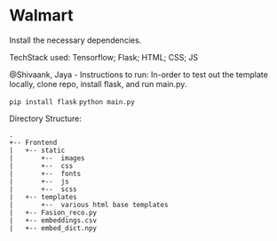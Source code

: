 # Walmart

Install the necessary dependencies.

TechStack used: Tensorflow; Flask; HTML; CSS; JS

@Shivaank, Jaya - Instructions to run: In-order to test out the template locally,
clone repo, install flask, and run main.py.

`pip install flask`
`python main.py`

Directory Structure: 
```
.
+-- Frontend
|   +-- static
|		+--  images
|		+--  css
|		+--  fonts
|		+--  js
|		+--  scss
|   +-- templates
|		+--  various html base templates
|   +-- Fasion_reco.py
|   +-- embeddings.csv
|   +-- embed_dict.npy
```

